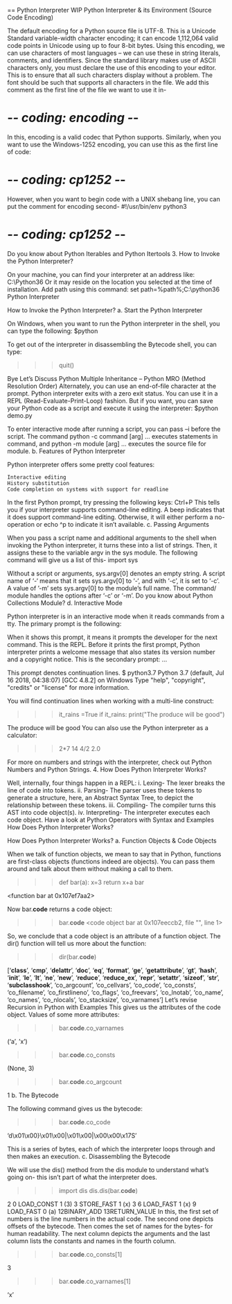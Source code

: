 == Python Interpreter WIP
 Python Interpreter & its Environment (Source Code Encoding)

The default encoding for a Python source file is UTF-8. This is a Unicode Standard variable-width character encoding; it can encode 1,112,064 valid code points in Unicode using up to four 8-bit bytes. Using this encoding, we can use characters of most languages – we can use these in string literals, comments, and identifiers. Since the standard library makes use of ASCII characters only, you must declare the use of this encoding to your editor. This is to ensure that all such characters display without a problem. The font should be such that supports all characters in the file.
We add this comment as the first line of the file we want to use it in-
# -*- coding: encoding -*-

In this, encoding is a valid codec that Python supports. Similarly, when you want to use the Windows-1252 encoding, you can use this as the first line of code:
# -*- coding: cp1252 -*-

However, when you want to begin code with a UNIX shebang line, you can put the comment for encoding second-
#!/usr/bin/env python3
# -*- coding: cp1252 -*-

Do you know about Python Iterables and Python Itertools 
3. How to Invoke the Python Interpreter?

On your machine, you can find your interpreter at an address like:
C:\Python36
Or it may reside on the location you selected at the time of installation. Add path using this command:
set path=%path%;C:\python36
Python Interpreter

How to Invoke the Python Interpreter?
a. Start the Python Interpreter

On Windows, when you want to run the Python interpreter in the shell, you can type the following:
$python

To get out of the interpreter in disassembling the Bytecode shell, you can type:
>>> quit()

Bye
Let’s Discuss Python Multiple Inheritance – Python MRO (Method Resolution Order)
Alternately, you can use an end-of-file character at the prompt. Python interpreter exits with a zero exit status. You can use it in a REPL (Read-Evaluate-Print-Loop) fashion. But if you want, you can save your Python code as a script and execute it using the interpreter:
$python demo.py

To enter interactive mode after running a script, you can pass –i before the script.
The command python -c command [arg] … executes statements in command, and python -m module [arg] … executes the source file for module.
b. Features of Python Interpreter

Python interpreter offers some pretty cool features:

    Interactive editing
    History substitution
    Code completion on systems with support for readline

In the first Python prompt, try pressing the following keys:
Ctrl+P
This tells you if your interpreter supports command-line editing. A beep indicates that it does support command-line editing. Otherwise, it will either perform a no-operation or echo ^p to indicate it isn’t available.
c. Passing Arguments

When you pass a script name and additional arguments to the shell when invoking the Python interpreter, it turns these into a list of strings. Then, it assigns these to the variable argv in the sys module. The following command will give us a list of this-
import sys

Without a script or arguments, sys.argv[0] denotes an empty string. A script name of ‘-‘ means that it sets sys.argv[0] to ‘-‘, and with ‘-c’, it is set to ‘-c’. A value of ’-m’ sets sys.argv[0] to the module’s full name. The command/ module handles the options after ‘-c’ or ‘-m’.
Do you know about Python Collections Module?
d. Interactive Mode

Python interpreter is in an interactive mode when it reads commands from a tty. The primary prompt is the following:
>>>

When it shows this prompt, it means it prompts the developer for the next command. This is the REPL. Before it prints the first prompt, Python interpreter prints a welcome message that also states its version number and a copyright notice.
This is the secondary prompt:
…

This prompt denotes continuation lines.
$ python3.7
Python 3.7 (default, Jul 16 2018, 04:38:07)
[GCC 4.8.2] on Windows
Type "help", "copyright", "credits" or "license" for more information.
>>>

You will find continuation lines when working with a multi-line construct:
>>> it_rains =True
>>> if it_rains:
    print("The produce will be good")

The produce will be good
You can also use the Python  interpreter as a calculator:
>>> 2*7
14
>>> 4/2
2.0

For more on numbers and strings with the interpreter, check out Python Numbers and Python Strings.
4. How Does Python Interpreter Works?

Well, internally, four things happen in a REPL:
i. Lexing- The lexer breaks the line of code into tokens.
ii. Parsing- The parser uses these tokens to generate a structure, here, an Abstract Syntax Tree, to depict the relationship between these tokens.
iii. Compiling- The compiler turns this AST into code object(s).
iv. Interpreting- The interpreter executes each code object.
Have a look at Python Operators with Syntax and Examples
How Does Python Interpreter Works?

How Does Python Interpreter Works?
a. Function Objects & Code Objects

When we talk of function objects, we mean to say that in Python, functions are first-class objects (functions indeed are objects). You can pass them around and talk about them without making a call to them.
>>> def bar(a):
  x=3
  return x+a
>>> bar

<function bar at 0x107ef7aa2>

Now bar.__code__ returns a code object:
>>> bar.__code__
<code object bar at 0x107eeccb2, file "<stdin>", line 1>

So, we conclude that a code object is an attribute of a function object. The dir() function will tell us more about the function:
>>> dir(bar.__code__)

[‘__class__’, ‘__cmp__’, ‘__delattr__’, ‘__doc__’, ‘__eq__’, ‘__format__’, ‘__ge__’,
‘__getattribute__’, ‘__gt__’, ‘__hash__’, ‘__init__’, ‘__le__’, ‘__lt__’, ‘__ne__’, ‘__new__’,
‘__reduce__’, ‘__reduce_ex__’, ‘__repr__’, ‘__setattr__’, ‘__sizeof__’, ‘__str__’,
‘__subclasshook__’, ‘co_argcount’, ‘co_cellvars’, ‘co_code’, ‘co_consts’, ‘co_filename’,
‘co_firstlineno’, ‘co_flags’, ‘co_freevars’, ‘co_lnotab’, ‘co_name’, ‘co_names’, ‘co_nlocals’,
‘co_stacksize’, ‘co_varnames’]
Let’s revise Recursion in Python with Examples
This gives us the attributes of the code object. Values of some more attributes:
>>> bar.__code__.co_varnames

(‘a’, ’x’)
>>> bar.__code__.co_consts

(None, 3)
>>> bar.__code__.co_argcount

1
b. The Bytecode

The following command gives us the bytecode:
>>> bar.__code__.co_code

‘d\x01\x00}\x01\x00|\x01\x00|\x00\x00\x17S’

This is a series of bytes, each of which the interpreter loops through and then makes an execution.
c. Disassembling the Bytecode

We will use the dis() method from the dis module to understand what’s going on- this isn’t part of what the interpreter does.
>>>import dis
>>> dis.dis(bar.__code__)

2             0 LOAD_CONST 1 (3)
               3 STORE_FAST 1 (x)
3             6 LOAD_FAST 1 (x)
               9 LOAD_FAST 0 (a)
               12BINARY_ADD
               13RETURN_VALUE
In this, the first set of numbers is the line numbers in the actual code. The second one depicts offsets of the bytecode. Then comes the set of names for the bytes- for human readability. The next column depicts the arguments and the last column lists the constants and names in the fourth column.
>>> bar.__code__.co_consts[1]

3
>>> bar.__code__.co_varnames[1]

‘x’




